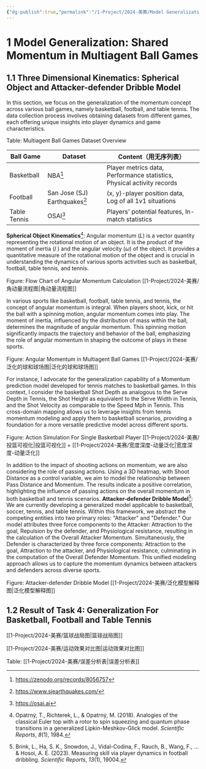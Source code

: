 ```yaml
---
{"dg-publish":true,"permalink":"/1-Project/2024-美赛/Model Generalization/"}
---
```


# 1 Model Generalization: Shared Momentum in Multiagent Ball Games
## 1.1 Three Dimensional Kinematics: Spherical Object and Attacker-defender Dribble Model
In this section, we focus on the generalization of the momentum concept across various ball games, namely basketball, football, and table tennis. The data collection process involves obtaining datasets from different games, each offering unique insights into player dynamics and game characteristics.

Table: Multiagent Ball Games Dataset Overview

| Ball Game | Dataset | Content（用无序列表） |
| ---- | ---- | ---- |
| Basketball | NBA[^2] | Player metrics data, Performance statistics, Physical activity records |
| Football | San Jose (SJ) Earthquakes[^1] | (x, y)-player position data, Log of all 1v1 situations |
| Table Tennis | OSAI[^3] | Players' potential features, In-match statistics |

**Spherical Object Kinematics**[^4]: Angular momentum ($L$) is a vector quantity representing the rotational motion of an object. It is the product of the moment of inertia ($I$ ) and the angular velocity ($ω$) of the object. It provides a quantitative measure of the rotational motion of the object and is crucial in understanding the dynamics of various sports activities such as basketball, football, table tennis, and tennis.

Figure: Flow Chart of Angular Momentum Calculation
[[1-Project/2024-美赛/角动量流程图\|角动量流程图]]

In various sports like basketball, football, table tennis, and tennis, the concept of angular momentum is integral. When players shoot, kick, or hit the ball with a spinning motion, angular momentum comes into play. The moment of inertia, influenced by the distribution of mass within the ball, determines the magnitude of angular momentum. This spinning motion significantly impacts the trajectory and behavior of the ball, emphasizing the role of angular momentum in shaping the outcome of plays in these sports.

Figure: Angular Momentum in Multiagent Ball Games
[[1-Project/2024-美赛/泛化的球和球场图\|泛化的球和球场图]]

For instance, I advocate for the generalization capability of a Momentum prediction model developed for tennis matches to basketball games. In this context, I consider the basketball Shot Depth as analogous to the Serve Depth in Tennis, the Shot Height as equivalent to the Serve Width in Tennis, and the Shot Velocity as comparable to the Speed Mph in Tennis. This cross-domain mapping allows us to leverage insights from tennis momentum modeling and apply them to basketball scenarios, providing a foundation for a more versatile predictive model across different sports.

Figure: Action Simulation For Single Basketball Player
[[1-Project/2024-美赛/投篮可视化\|投篮可视化]] + [[1-Project/2024-美赛/宽度深度-动量泛化\|宽度深度-动量泛化]]

In addition to the impact of shooting actions on momentum, we are also considering the role of passing actions. Using a 3D heatmap, with Shoot Distance as a control variable, we aim to model the relationship between Pass Distance and Momentum. The results indicate a positive correlation, highlighting the influence of passing actions on the overall momentum in both basketball and tennis scenarios.
**Attacker-defender Dribble Model**[^5]: We are currently developing a generalized model applicable to basketball, soccer, tennis, and table tennis. Within this framework, we abstract the competing entities into two primary roles: "Attacker" and "Defender." Our model attributes three force components to the Attacker: Attraction to the goal, Repulsion by the defender, and Physiological resistance, resulting in the calculation of the Overall Attacker Momentum. Simultaneously, the Defender is characterized by three force components: Attraction to the goal, Attraction to the attacker, and Physiological resistance, culminating in the computation of the Overall Defender Momentum. This unified modeling approach allows us to capture the momentum dynamics between attackers and defenders across diverse sports.

Figure: Attacker-defender Dribble Model
[[1-Project/2024-美赛/泛化模型解释图\|泛化模型解释图]]

## 1.2 Result of Task 4: Generalization For Basketball, Football and Table Tennis


[[1-Project/2024-美赛/篮球战局图\|篮球战局图]]


[[1-Project/2024-美赛/运动效果对比图\|运动效果对比图]]






Table: 
[[1-Project/2024-美赛/误差分析表\|误差分析表]]


[^1]: https://www.sjearthquakes.com/
[^2]: https://zenodo.org/records/8056757
[^3]: https://osai.ai
[^4]: Opatrný, T., Richterek, L., & Opatrný, M. (2018). Analogies of the classical Euler top with a rotor to spin squeezing and quantum phase transitions in a generalized Lipkin-Meshkov-Glick model. _Scientific Reports_, _8_(1), 1984.
[^5]: Brink, L., Ha, S. K., Snowdon, J., Vidal-Codina, F., Rauch, B., Wang, F., … & Hosoi, A. E. (2023). Measuring skill via player dynamics in football dribbling. _Scientific Reports_, _13_(1), 19004.